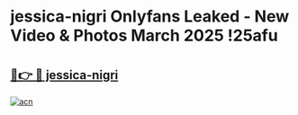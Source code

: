 # jessica-nigri Onlyfans Leaked - New Video & Photos March 2025 !25afu

# <h2><a href="https://rbrsrg.iuczelnia.edu.pl?title=jessica-nigri&ref=25afu">🔗👉 🔴 jessica-nigri</a></h2>

[![acn](https://github.com/user-attachments/assets/0f9c940e-d8b0-45ae-aac7-cd30a18b3e1c)](https://rbrsrg.iuczelnia.edu.pl?title=jessica-nigri&ref=25afu)


